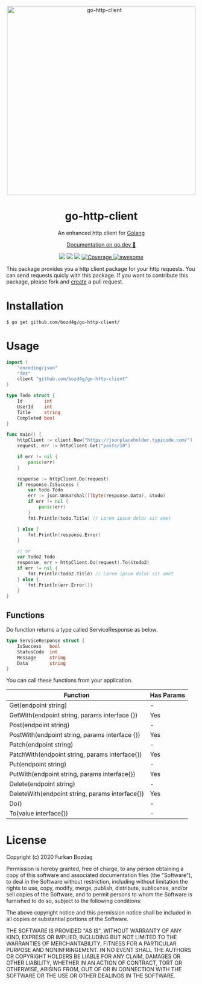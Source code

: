 
<p align="center">
  <a href="https://github.com/bozd4g/go-http-client">
    <img alt="go-http-client" src="https://raw.githubusercontent.com/bozd4g/go-http-client/master/assets/github/logo.png" width="500">
  </a>
</p>

<h1 align="center">
  go-http-client
</h1>

<p align="center">
  An enhanced http client for <a href="https://golang.org/">Golang</a>
</p>

<p align="center">
  <a href="https://pkg.go.dev/github.com/bozd4g/go-http-client" target="_blank">Documentation on go.dev 🔗</a>
</p>

<p align="center">
  <a href="https://bozd4g.mit-license.org/"><img src="https://img.shields.io/badge/License-MIT-blue.svg"></a>
  <a href="https://travis-ci.org/bozd4g/go-http-client"><img src="https://travis-ci.org/bozd4g/go-http-client.svg?branch=master"></a>
  <a href="https://goreportcard.com/report/github.com/bozd4g/go-http-client"><img src="https://goreportcard.com/badge/github.com/bozd4g/go-http-client"></a>
<a href="https://codecov.io/gh/bozd4g/go-http-client">
<img alt="Coverage" src="https://codecov.io/gh/bozd4g/go-http-client/branch/master/graphs/badge.svg?branch=master">
</a>
<a href="https://github.com/avelino/awesome-go">
<img alt="awesome" src="https://cdn.rawgit.com/sindresorhus/awesome/d7305f38d29fed78fa85652e3a63e154dd8e8829/media/badge.svg">
</a>
</p>

This package provides you a http client package for your http requests. You can send requests quicly with this package. If you want to contribute this package, please fork and [create](https://github.com/bozd4g/go-http-client/pulls) a pull request.

# Installation
```
$ go get github.com/bozd4g/go-http-client/
```

# Usage
```go
import (
	"encoding/json"
	"fmt"
	client "github.com/bozd4g/go-http-client"
)

type Todo struct {
	Id        int
	UserId    int
	Title     string
	Completed bool
}

func main() {
	httpClient := client.New("https://jsonplaceholder.typicode.com/")
	request, err := httpClient.Get("posts/10")

	if err != nil {
		panic(err)
	}

	response := httpClient.Do(request)
	if response.IsSuccess {
		var todo Todo
		err := json.Unmarshal([]byte(response.Data), &todo)
		if err != nil {
			panic(err)
		}
		fmt.Println(todo.Title) // Lorem ipsum dolor sit amet

	} else {
		fmt.Println(response.Error)
	}

   	// or  
   	var todo2 Todo     
	response, err = httpClient.Do(request).To(&todo2)
	if err != nil {
		fmt.Println(todo2.Title) // Lorem ipsum dolor sit amet
	} else {
		fmt.Println(err.Error())
	}
}

```

## Functions
Do function returns a type called ServiceResponse as below.

```go
type ServiceResponse struct {
	IsSuccess   bool
	StatusCode  int
	Message     string
	Data        string 
}
```

You can call these functions from your application.

| Function                                                  | Has Params |
| --------------------------------------------------------- | ---------- |
| Get(endpoint string)                                      | - |
| GetWith(endpoint string, params interface {})   | Yes        |
| Post(endpoint string)                                     | - |
| PostWith(endpoint string, params interface {})  | Yes        |
| Patch(endpoint string)                                      | - |
| PatchWith(endpoint string, params interface{})    | Yes        |
| Put(endpoint string)                                      | - |
| PutWith(endpoint string, params interface{})    | Yes        |
| Delete(endpoint string)                                   | - |
| DeleteWith(endpoint string, params interface{}) | Yes         |
| Do() | - |
| To(value interface{}) | - |

# License
Copyright (c) 2020 Furkan Bozdag

Permission is hereby granted, free of charge, to any person obtaining a copy of this software and associated documentation files (the "Software"), to deal in the Software without restriction, including without limitation the rights to use, copy, modify, merge, publish, distribute, sublicense, and/or sell copies of the Software, and to permit persons to whom the Software is furnished to do so, subject to the following conditions:

The above copyright notice and this permission notice shall be included in all copies or substantial portions of the Software.

THE SOFTWARE IS PROVIDED "AS IS", WITHOUT WARRANTY OF ANY KIND, EXPRESS OR IMPLIED, INCLUDING BUT NOT LIMITED TO THE WARRANTIES OF MERCHANTABILITY, FITNESS FOR A PARTICULAR PURPOSE AND NONINFRINGEMENT. IN NO EVENT SHALL THE AUTHORS OR COPYRIGHT HOLDERS BE LIABLE FOR ANY CLAIM, DAMAGES OR OTHER LIABILITY, WHETHER IN AN ACTION OF CONTRACT, TORT OR OTHERWISE, ARISING FROM, OUT OF OR IN CONNECTION WITH THE SOFTWARE OR THE USE OR OTHER DEALINGS IN THE SOFTWARE.
